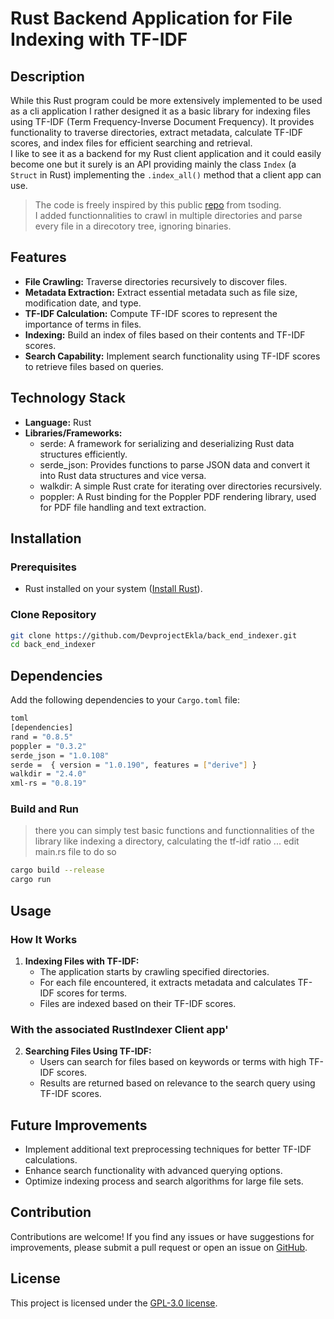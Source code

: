 # Rust Backend Application for File Indexing with TF-IDF

## Description

While this Rust program could be more extensively implemented to be used as a cli application I rather designed it as a basic library for indexing files using TF-IDF (Term Frequency-Inverse Document Frequency). It provides functionality to traverse directories, extract metadata, calculate TF-IDF scores, and index files for efficient searching and retrieval.  
I like to see it as a backend for my Rust client application and it could easily become one but it surely is an API providing mainly the class `Index` (a `Struct` in Rust) implementing the `.index_all()` method that a client app can use.


>   The code is freely inspired by this public [repo](https://github.com/tsoding/seroost/) from tsoding.  
>   I added functionnalities to crawl in multiple directories and parse every file in a direcotory tree, ignoring binaries.  

## Features

- **File Crawling:** Traverse directories recursively to discover files.
- **Metadata Extraction:** Extract essential metadata such as file size, modification date, and type.
- **TF-IDF Calculation:** Compute TF-IDF scores to represent the importance of terms in files.
- **Indexing:** Build an index of files based on their contents and TF-IDF scores.
- **Search Capability:** Implement search functionality using TF-IDF scores to retrieve files based on queries.

## Technology Stack

- **Language:** Rust  
- **Libraries/Frameworks:**  
  - serde: A framework for serializing and deserializing Rust data structures efficiently.  
  - serde_json: Provides functions to parse JSON data and convert it into Rust data structures and vice versa.  
  - walkdir: A simple Rust crate for iterating over directories recursively.  
  - poppler: A Rust binding for the Poppler PDF rendering library, used for PDF file handling and text extraction.  

## Installation

### Prerequisites

- Rust installed on your system ([Install Rust](https://www.rust-lang.org/tools/install)).

### Clone Repository

```bash
git clone https://github.com/DevprojectEkla/back_end_indexer.git
cd back_end_indexer
```
## Dependencies

Add the following dependencies to your `Cargo.toml` file:

```bash
toml
[dependencies]
rand = "0.8.5"
poppler = "0.3.2"
serde_json = "1.0.108"
serde =  { version = "1.0.190", features = ["derive"] }
walkdir = "2.4.0"
xml-rs = "0.8.19"
```

### Build and Run

>  there you can simply test basic functions and functionnalities
>  of the library like indexing a directory, calculating the tf-idf ratio ...
>  edit main.rs file to do so 

```bash
cargo build --release
cargo run
```

## Usage

### How It Works

1. **Indexing Files with TF-IDF:**
   - The application starts by crawling specified directories.
   - For each file encountered, it extracts metadata and calculates TF-IDF scores for terms.
   - Files are indexed based on their TF-IDF scores.

###  With the associated RustIndexer Client app'

2. **Searching Files Using TF-IDF:**
   - Users can search for files based on keywords or terms with high TF-IDF scores.
   - Results are returned based on relevance to the search query using TF-IDF scores.

## Future Improvements

- Implement additional text preprocessing techniques for better TF-IDF calculations.
- Enhance search functionality with advanced querying options.
- Optimize indexing process and search algorithms for large file sets.

## Contribution

Contributions are welcome! If you find any issues or have suggestions for improvements, please submit a pull request or open an issue on [GitHub](https://github.com/DevprojectEkla/back_end_indexer).

## License

This project is licensed under the [GPL-3.0 license](https://github.com/DevprojectEkla/back_end_indexer/blob/main/LICENSE).
